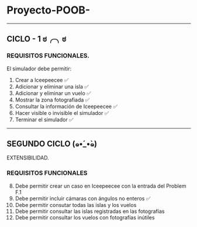 # Proyecto-POOB-
-----
## CICLO - 1 ಠ╭╮ಠ

### REQUISITOS FUNCIONALES. 
El simulador debe permitir:

1. Crear a Iceepeecee ✅
2. Adicionar y eliminar una isla ✅
3. Adicionar y eliminar un vuelo ✅
4. Mostrar la zona fotografiada ✅
5. Consultar la información de Iceepeecee ✅
6. Hacer visible o invisible el simulador ✅
7. Terminar el simulador ✅
-----
## SEGUNDO CICLO (๑•́_•̀๑) 
EXTENSIBILIDAD.

### REQUISITOS FUNCIONALES
 8. Debe permitir crear un caso en Iceepeecee con la entrada del Problem F.1
 9. Debe permitir incluir cámaras con ángulos no enteros ✅
 10. Debe permitir consutar todas las islas y los vuelos
 11. Debe permitir consultar las islas registradas en las fotografías
 12. Debe permitir consultar los vuelos con fotografías inútiles
